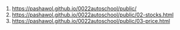 1. https://pashawol.github.io/0022autoschool/public/
2. https://pashawol.github.io/0022autoschool/public/02-stocks.html
3. https://pashawol.github.io/0022autoschool/public/03-price.html